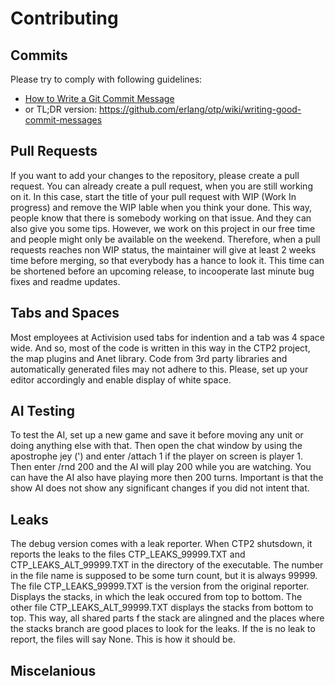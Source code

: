 # Contributing

## Commits

Please try to comply with following guidelines:
- [How to Write a Git Commit Message](https://chris.beams.io/posts/git-commit/)
- or TL;DR version: https://github.com/erlang/otp/wiki/writing-good-commit-messages

## Pull Requests

If you want to add your changes to the repository, please create a pull request. You can already create a pull request, when you are still working on it. In this case, start the title of your pull request with WIP (Work In progress) and remove the WIP lable when you think your done. This way, people know that there is somebody working on that issue. And they can also give you some tips. However, we work on this project in our free time and people might only be available on the weekend. Therefore, when a pull requests reaches non WIP status, the maintainer will give at least 2 weeks time before merging, so that everybody has a hance to look it. This time can be shortened before an upcoming release, to incooperate last minute bug fixes and readme updates.

## Tabs and Spaces

Most employees at Activision used tabs for indention and a tab was 4 space wide. And so, most of the code is written in this way in the CTP2 project, the map plugins and Anet library. Code from 3rd party libraries and automatically generated files may not adhere to this. Please, set up your editor accordingly and enable display of white space.

## AI Testing

To test the AI, set up a new game and save it before moving any unit or doing anything else with that. Then open the chat window by using the apostrophe jey (') and enter /attach 1 if the player on screen is player 1. Then enter /rnd 200 and the AI will play 200 while you are watching. You can have the AI also have playing more then 200 turns. Important is that the show AI does not show any significant changes if you did not intent that.

## Leaks

The debug version comes with a leak reporter. When CTP2 shutsdown, it reports the leaks to the files CTP_LEAKS_99999.TXT and CTP_LEAKS_ALT_99999.TXT in the directory of the executable. The number in the file name is supposed to be some turn count, but it is always 99999. The file CTP_LEAKS_99999.TXT is the version from the original reporter. Displays the stacks, in which the leak occured from top to bottom. The other file CTP_LEAKS_ALT_99999.TXT displays the stacks from bottom to top. This way, all shared parts f the stack are alingned and the places where the stacks branch are good places to look for the leaks. If the is no leak to report, the files will say None. This is how it should be.

## Miscelanious

[issue]: https://github.com/civctp2/civctp2/issues/new
[issues]: https://github.com/civctp2/civctp2/issues
[fork]: https://github.com/civctp2/civctp2/fork
[email]: mailto:civctp2@gmail.com
